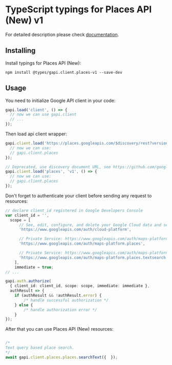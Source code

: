# TypeScript typings for Places API (New) v1


For detailed description please check [documentation](https://mapsplatform.google.com/maps-products/#places-section).

## Installing

Install typings for Places API (New):

```
npm install @types/gapi.client.places-v1 --save-dev
```

## Usage

You need to initialize Google API client in your code:

```typescript
gapi.load('client', () => {
  // now we can use gapi.client
  // ...
});
```

Then load api client wrapper:

```typescript
gapi.client.load('https://places.googleapis.com/$discovery/rest?version=v1', () => {
  // now we can use:
  // gapi.client.places
});
```

```typescript
// Deprecated, use discovery document URL, see https://github.com/google/google-api-javascript-client/blob/master/docs/reference.md#----gapiclientloadname----version----callback--
gapi.client.load('places', 'v1', () => {
  // now we can use:
  // gapi.client.places
});
```

Don't forget to authenticate your client before sending any request to resources:

```typescript
// declare client_id registered in Google Developers Console
var client_id = '',
  scope = [
      // See, edit, configure, and delete your Google Cloud data and see the email address for your Google Account.
      'https://www.googleapis.com/auth/cloud-platform',

      // Private Service: https://www.googleapis.com/auth/maps-platform.places
      'https://www.googleapis.com/auth/maps-platform.places',

      // Private Service: https://www.googleapis.com/auth/maps-platform.places.textsearch
      'https://www.googleapis.com/auth/maps-platform.places.textsearch',
    ],
    immediate = true;
// ...

gapi.auth.authorize(
  { client_id: client_id, scope: scope, immediate: immediate },
  authResult => {
    if (authResult && !authResult.error) {
        /* handle successful authorization */
    } else {
        /* handle authorization error */
    }
});
```

After that you can use Places API (New) resources: <!-- TODO: make this work for multiple namespaces -->

```typescript

/*
Text query based place search.
*/
await gapi.client.places.places.searchText({  });
```
